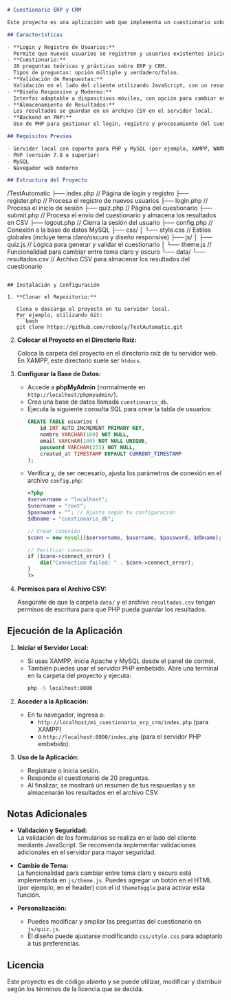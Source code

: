 ```markdown
# Cuestionario ERP y CRM

Este proyecto es una aplicación web que implementa un cuestionario sobre sistemas ERP y CRM. La aplicación incluye funcionalidades de login/registro de usuarios, un cuestionario de 20 preguntas (opción múltiple y verdadero/falso), validación de respuestas en JavaScript, un diseño responsive con soporte para tema claro/oscuro y almacenamiento de resultados en un archivo CSV mediante PHP y una base de datos MySQL.

## Características

- **Login y Registro de Usuarios:**  
  Permite que nuevos usuarios se registren y usuarios existentes inicien sesión.
- **Cuestionario:**  
  20 preguntas teóricas y prácticas sobre ERP y CRM.  
  Tipos de preguntas: opción múltiple y verdadero/falso.
- **Validación de Respuestas:**  
  Validación en el lado del cliente utilizando JavaScript, con un resumen final de resultados.
- **Diseño Responsive y Moderno:**  
  Interfaz adaptable a dispositivos móviles, con opción para cambiar entre tema claro y oscuro.
- **Almacenamiento de Resultados:**  
  Los resultados se guardan en un archivo CSV en el servidor local.
- **Backend en PHP:**  
  Uso de PHP para gestionar el login, registro y procesamiento del cuestionario, integrándose con MySQL para el manejo de usuarios.

## Requisitos Previos

- Servidor local con soporte para PHP y MySQL (por ejemplo, XAMPP, WAMP, MAMP)
- PHP (versión 7.0 o superior)
- MySQL
- Navegador web moderno

## Estructura del Proyecto

```
/TestAutomatic
├── index.php          // Página de login y registro
├── register.php       // Procesa el registro de nuevos usuarios
├── login.php          // Procesa el inicio de sesión
├── quiz.php           // Página del cuestionario
├── submit.php         // Procesa el envío del cuestionario y almacena los resultados en CSV
├── logout.php         // Cierra la sesión del usuario
├── config.php         // Conexión a la base de datos MySQL
├── css/
│   └── style.css      // Estilos globales (incluye tema claro/oscuro y diseño responsive)
├── js/
│   ├── quiz.js        // Lógica para generar y validar el cuestionario
│   └── theme.js       // Funcionalidad para cambiar entre tema claro y oscuro
└── data/
    └── resultados.csv // Archivo CSV para almacenar los resultados del cuestionario
```

## Instalación y Configuración

1. **Clonar el Repositorio:**

   Clona o descarga el proyecto en tu servidor local.  
   Por ejemplo, utilizando Git:
   ```bash
   git clone https://github.com/robzoly/TestAutomatic.git
   ```

2. **Colocar el Proyecto en el Directorio Raíz:**

   Coloca la carpeta del proyecto en el directorio raíz de tu servidor web.  
   En XAMPP, este directorio suele ser `htdocs`.

3. **Configurar la Base de Datos:**

   - Accede a **phpMyAdmin** (normalmente en `http://localhost/phpmyadmin/`).
   - Crea una base de datos llamada `cuestionario_db`.
   - Ejecuta la siguiente consulta SQL para crear la tabla de usuarios:
     ```sql
     CREATE TABLE usuarios (
         id INT AUTO_INCREMENT PRIMARY KEY,
         nombre VARCHAR(100) NOT NULL,
         email VARCHAR(100) NOT NULL UNIQUE,
         password VARCHAR(255) NOT NULL,
         created_at TIMESTAMP DEFAULT CURRENT_TIMESTAMP
     );
     ```
   - Verifica y, de ser necesario, ajusta los parámetros de conexión en el archivo `config.php`:
     ```php
     <?php
     $servername = "localhost";
     $username = "root";
     $password = ""; // Ajusta según tu configuración
     $dbname = "cuestionario_db";

     // Crear conexión
     $conn = new mysqli($servername, $username, $password, $dbname);

     // Verificar conexión
     if ($conn->connect_error) {
         die("Connection failed: " . $conn->connect_error);
     }
     ?>
     ```

4. **Permisos para el Archivo CSV:**

   Asegúrate de que la carpeta `data/` y el archivo `resultados.csv` tengan permisos de escritura para que PHP pueda guardar los resultados.

## Ejecución de la Aplicación

1. **Iniciar el Servidor Local:**

   - Si usas XAMPP, inicia Apache y MySQL desde el panel de control.
   - También puedes usar el servidor PHP embebido. Abre una terminal en la carpeta del proyecto y ejecuta:
     ```bash
     php -S localhost:8000
     ```

2. **Acceder a la Aplicación:**

   - En tu navegador, ingresa a:
     - `http://localhost/mi_cuestionario_erp_crm/index.php` (para XAMPP)
     - o `http://localhost:8000/index.php` (para el servidor PHP embebido).

3. **Uso de la Aplicación:**

   - Regístrate o inicia sesión.
   - Responde el cuestionario de 20 preguntas.
   - Al finalizar, se mostrará un resumen de tus respuestas y se almacenarán los resultados en el archivo CSV.

## Notas Adicionales

- **Validación y Seguridad:**  
  La validación de los formularios se realiza en el lado del cliente mediante JavaScript. Se recomienda implementar validaciones adicionales en el servidor para mayor seguridad.
  
- **Cambio de Tema:**  
  La funcionalidad para cambiar entre tema claro y oscuro está implementada en `js/theme.js`. Puedes agregar un botón en el HTML (por ejemplo, en el header) con el id `themeToggle` para activar esta función.

- **Personalización:**  
  - Puedes modificar y ampliar las preguntas del cuestionario en `js/quiz.js`.
  - El diseño puede ajustarse modificando `css/style.css` para adaptarlo a tus preferencias.

## Licencia

Este proyecto es de código abierto y se puede utilizar, modificar y distribuir según los términos de la licencia que se decida.

```